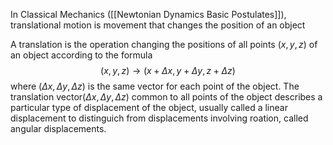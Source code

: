 In Classical Mechanics ([[Newtonian Dynamics Basic Postulates]]), translational motion is movement that changes the position of an object

A translation is the operation changing the positions of all points $(x,y,z)$ of an object according to the formula 
$$
(x, y, z) \rightarrow (x+\Delta x, y + \Delta y, z + \Delta z)
$$
where  $(\Delta x, \Delta y, \Delta z)$ is the same vector for each point of the object. The translation vector$(\Delta x, \Delta y, \Delta z)$ common to all points of the object describes a particular type of displacement of the object, usually called a linear displacement to distinguich from displacements involving roation, called angular displacements. 
